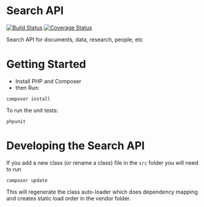 # Search API

[![Build Status](https://travis-ci.org/gios-asu/search-api.svg)](https://travis-ci.org/gios-asu/search-api) [![Coverage Status](https://coveralls.io/repos/gios-asu/search-api/badge.svg?branch=develop&service=github)](https://coveralls.io/github/gios-asu/search-api?branch=develop)

Search API for documents, data, research, people, etc


# Getting Started
* Install PHP and Composer
* then Run:
```
composer install
```
To run the unit tests:
```
phpunit
```



# Developing the Search API
If you add a new class (or rename a class) file in the ```src``` folder you will need to run
```
composer update
```
This will regenerate the class auto-loader which does dependency mapping and creates static load order in the vendor folder.



